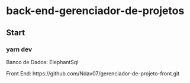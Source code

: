 # back-end-gerenciador-de-projetos

## Start
### yarn dev

<p>Banco de Dados: ElephantSql</p>
<p>Front End: https://github.com/Ndav07/gerenciador-de-projeto-front.git</p>